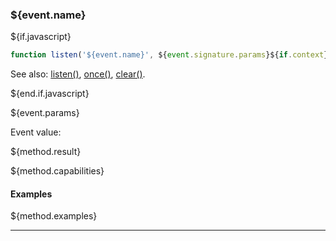 ### ${event.name}

${if.javascript}
```typescript
function listen('${event.name}', ${event.signature.params}${if.context}, ${end.if.context}(${event.result.type}) => void): Promise<number>
```
See also: [listen()](#listen), [once()](#listen), [clear()](#listen).

${end.if.javascript}

${event.params}

Event value:

${method.result}

${method.capabilities}

#### Examples

${method.examples}

---
